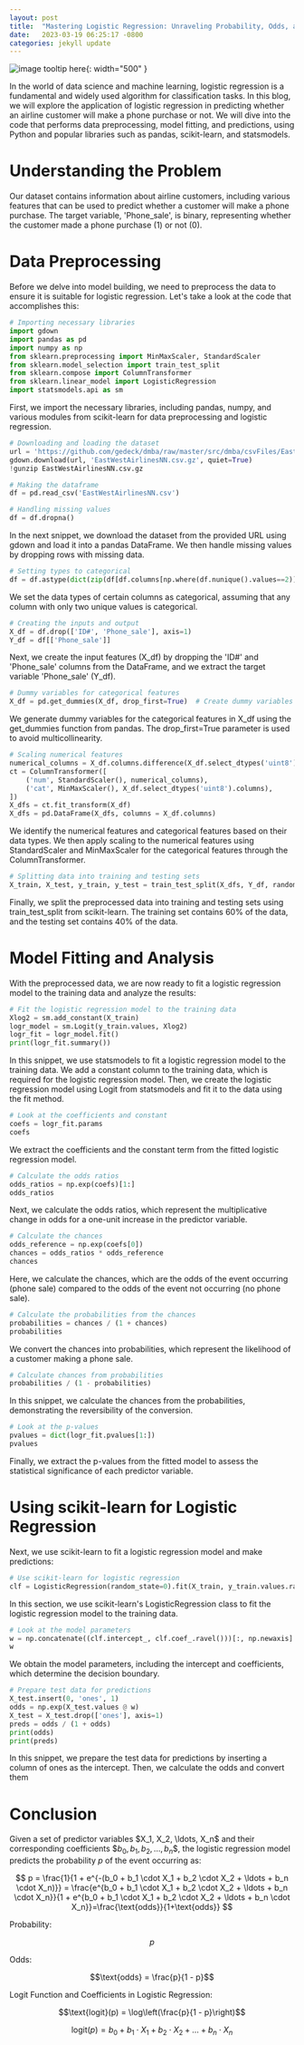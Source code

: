 ```yaml
---
layout: post
title:  "Mastering Logistic Regression: Unraveling Probability, Odds, and the Logit Function"
date:   2023-03-19 06:25:17 -0800
categories: jekyll update
---
```

![image tooltip here](/assets/logistic.PNG){: width="500" }

In the world of data science and machine learning, logistic regression is a fundamental and widely used algorithm for classification tasks. In this blog, we will explore the application of logistic regression in predicting whether an airline customer will make a phone purchase or not. We will dive into the code that performs data preprocessing, model fitting, and predictions, using Python and popular libraries such as pandas, scikit-learn, and statsmodels.

# Understanding the Problem

Our dataset contains information about airline customers, including various features that can be used to predict whether a customer will make a phone purchase. The target variable, 'Phone_sale', is binary, representing whether the customer made a phone purchase (1) or not (0).

# Data Preprocessing

Before we delve into model building, we need to preprocess the data to ensure it is suitable for logistic regression. Let's take a look at the code that accomplishes this:

```python
# Importing necessary libraries
import gdown
import pandas as pd
import numpy as np
from sklearn.preprocessing import MinMaxScaler, StandardScaler
from sklearn.model_selection import train_test_split
from sklearn.compose import ColumnTransformer
from sklearn.linear_model import LogisticRegression
import statsmodels.api as sm
```
First, we import the necessary libraries, including pandas, numpy, and various modules from scikit-learn for data preprocessing and logistic regression.

```python
# Downloading and loading the dataset
url = 'https://github.com/gedeck/dmba/raw/master/src/dmba/csvFiles/EastWestAirlinesNN.csv.gz'
gdown.download(url, 'EastWestAirlinesNN.csv.gz', quiet=True)
!gunzip EastWestAirlinesNN.csv.gz

# Making the dataframe
df = pd.read_csv('EastWestAirlinesNN.csv')

# Handling missing values
df = df.dropna()
```

In the next snippet, we download the dataset from the provided URL using gdown and load it into a pandas DataFrame. We then handle missing values by dropping rows with missing data.

```python
# Setting types to categorical
df = df.astype(dict(zip(df[df.columns[np.where(df.nunique().values==2)]],['category']*1000)))
```
We set the data types of certain columns as categorical, assuming that any column with only two unique values is categorical.

```python
# Creating the inputs and output
X_df = df.drop(['ID#', 'Phone_sale'], axis=1)
Y_df = df[['Phone_sale']]
```

Next, we create the input features (X_df) by dropping the 'ID#' and 'Phone_sale' columns from the DataFrame, and we extract the target variable 'Phone_sale' (Y_df).

```python
# Dummy variables for categorical features
X_df = pd.get_dummies(X_df, drop_first=True)  # Create dummy variables for categorical features
```
We generate dummy variables for the categorical features in X_df using the get_dummies function from pandas. The drop_first=True parameter is used to avoid multicollinearity.

```python
# Scaling numerical features
numerical_columns = X_df.columns.difference(X_df.select_dtypes('uint8').columns)
ct = ColumnTransformer([
    ('num', StandardScaler(), numerical_columns),
    ('cat', MinMaxScaler(), X_df.select_dtypes('uint8').columns),
])
X_dfs = ct.fit_transform(X_df)
X_dfs = pd.DataFrame(X_dfs, columns = X_df.columns)
```
We identify the numerical features and categorical features based on their data types. We then apply scaling to the numerical features using StandardScaler and MinMaxScaler for the categorical features through the ColumnTransformer.

```python
# Splitting data into training and testing sets
X_train, X_test, y_train, y_test = train_test_split(X_dfs, Y_df, random_state=1, test_size=0.4)
```
Finally, we split the preprocessed data into training and testing sets using train_test_split from scikit-learn. The training set contains 60% of the data, and the testing set contains 40% of the data.

# Model Fitting and Analysis

With the preprocessed data, we are now ready to fit a logistic regression model to the training data and analyze the results:

```python
# Fit the logistic regression model to the training data
Xlog2 = sm.add_constant(X_train)
logr_model = sm.Logit(y_train.values, Xlog2)
logr_fit = logr_model.fit()
print(logr_fit.summary())
```
In this snippet, we use statsmodels to fit a logistic regression model to the training data. We add a constant column to the training data, which is required for the logistic regression model. Then, we create the logistic regression model using Logit from statsmodels and fit it to the data using the fit method.

```python
# Look at the coefficients and constant
coefs = logr_fit.params
coefs
```
We extract the coefficients and the constant term from the fitted logistic regression model.

```python
# Calculate the odds ratios
odds_ratios = np.exp(coefs)[1:]
odds_ratios
```
Next, we calculate the odds ratios, which represent the multiplicative change in odds for a one-unit increase in the predictor variable.

```python
# Calculate the chances
odds_reference = np.exp(coefs[0])
chances = odds_ratios * odds_reference
chances
```
Here, we calculate the chances, which are the odds of the event occurring (phone sale) compared to the odds of the event not occurring (no phone sale).

```python
# Calculate the probabilities from the chances
probabilities = chances / (1 + chances)
probabilities
```
We convert the chances into probabilities, which represent the likelihood of a customer making a phone sale.

```python
# Calculate chances from probabilities
probabilities / (1 - probabilities)
```
In this snippet, we calculate the chances from the probabilities, demonstrating the reversibility of the conversion.

```python
# Look at the p-values
pvalues = dict(logr_fit.pvalues[1:])
pvalues
```
Finally, we extract the p-values from the fitted model to assess the statistical significance of each predictor variable.

# Using scikit-learn for Logistic Regression

Next, we use scikit-learn to fit a logistic regression model and make predictions:

```python
# Use scikit-learn for logistic regression
clf = LogisticRegression(random_state=0).fit(X_train, y_train.values.ravel())
```
In this section, we use scikit-learn's LogisticRegression class to fit the logistic regression model to the training data.

```python
# Look at the model parameters
w = np.concatenate((clf.intercept_, clf.coef_.ravel()))[:, np.newaxis]
w
```
We obtain the model parameters, including the intercept and coefficients, which determine the decision boundary.

```python
# Prepare test data for predictions
X_test.insert(0, 'ones', 1)
odds = np.exp(X_test.values @ w)
X_test = X_test.drop(['ones'], axis=1)
preds = odds / (1 + odds)
print(odds)
print(preds)
```
In this snippet, we prepare the test data for predictions by inserting a column of ones as the intercept. Then, we calculate the odds and convert them

# Conclusion

Given a set of predictor variables \$X_1, X_2, \ldots, X_n\$ and their corresponding coefficients \$$b_0, b_1, b_2, \ldots, b_n\$$, the logistic regression model predicts the probability $p$ of the event occurring as:


$$
p = \frac{1}{1 + e^{-(b_0 + b_1 \cdot X_1 + b_2 \cdot X_2 + \ldots + b_n \cdot X_n)}} = \frac{e^{b_0 + b_1 \cdot X_1 + b_2 \cdot X_2 + \ldots + b_n \cdot X_n}}{1 + e^{b_0 + b_1 \cdot X_1 + b_2 \cdot X_2 + \ldots + b_n \cdot X_n}}=\frac{\text{odds}}{1+\text{odds}}
$$	

Probability:

$$p$$

Odds:

$$\text{odds} = \frac{p}{1 - p}$$

Logit Function and Coefficients in Logistic Regression:

$$\text{logit}(p) = \log\left(\frac{p}{1 - p}\right)$$

$$\text{logit}(p) = b_0 + b_1 \cdot X_1 + b_2 \cdot X_2 + \ldots + b_n \cdot X_n$$
 